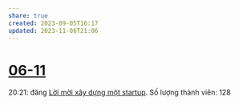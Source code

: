 ```yaml
---
share: true
created: 2023-09-05T16:17
updated: 2023-11-06T21:06
---
```

# [06-11](06-11.md)
20:21: đăng [Lời mời xây dựng một startup](../../../../Tr%E1%BA%A5n%20K%E1%BB%B3/4%20Th%C3%A0nh%20ph%E1%BA%A9m/Truy%E1%BB%81n%20th%C3%B4ng/L%E1%BB%9Di%20m%E1%BB%9Di%20x%C3%A2y%20d%E1%BB%B1ng%20m%E1%BB%99t%20startup.md). Số lượng thành viên: 128

